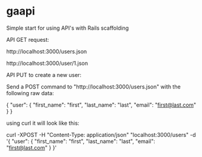 gaapi
=====

Simple start for using API's with Rails scaffolding


API GET request:

http://localhost:3000/users.json

http://localhost:3000/user/1.json

API PUT to create a new user:

Send a POST command to "http://localhost:3000/users.json" with the following raw data: 

{
  "user": {
    "first_name": "first",
    "last_name": "last",
    "email": "first@last.com"
  }
}


using curl it will look like this:

curl -XPOST -H "Content-Type: application/json" "localhost:3000/users" -d 
'{
  "user": {
    "first_name": "first",
    "last_name": "last",
    "email": "first@last.com"
  }
}'


